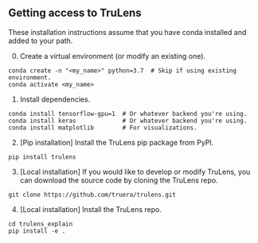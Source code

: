 ## Getting access to TruLens

These installation instructions assume that you have conda installed and added to your path.

0. Create a virtual environment (or modify an existing one).
```
conda create -n "<my_name>" python=3.7  # Skip if using existing environment.
conda activate <my_name>
```
 
1. Install dependencies.
```
conda install tensorflow-gpu=1  # Or whatever backend you're using.
conda install keras             # Or whatever backend you're using.
conda install matplotlib        # For visualizations.
```

2. [Pip installation] Install the TruLens pip package from PyPI.
```
pip install trulens
```

3. [Local installation] If you would like to develop or modify TruLens, you can download the source code by cloning the TruLens repo.
```
git clone https://github.com/truera/trulens.git
```

4. [Local installation] Install the TruLens repo.
```
cd trulens_explain
pip install -e .
```


